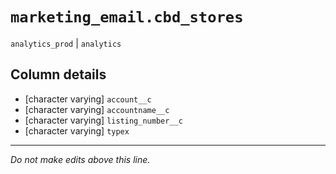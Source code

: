 # `marketing_email.cbd_stores`
`analytics_prod` | `analytics`

## Column details
* [character varying] `account__c`
* [character varying] `accountname__c`
* [character varying] `listing_number__c`
* [character varying] `typex`

-------------------------------------------------------------------------------
*Do not make edits above this line.*
